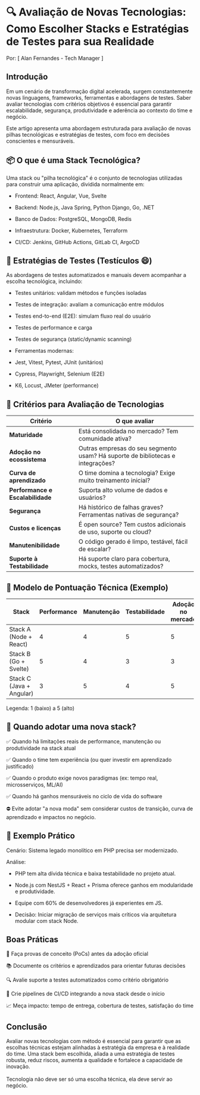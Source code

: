 # 🔍 Avaliação de Novas Tecnologias: Como Escolher Stacks e Estratégias de Testes para sua Realidade
Por: [ Alan Fernandes - Tech Manager ]

## Introdução
Em um cenário de transformação digital acelerada, surgem constantemente novas linguagens, frameworks, ferramentas e abordagens de testes. Saber avaliar tecnologias com critérios objetivos é essencial para garantir escalabilidade, segurança, produtividade e aderência ao contexto do time e negócio.

Este artigo apresenta uma abordagem estruturada para avaliação de novas pilhas tecnológicas e estratégias de testes, com foco em decisões conscientes e mensuráveis.

## 📦 O que é uma Stack Tecnológica?
Uma stack ou "pilha tecnológica" é o conjunto de tecnologias utilizadas para construir uma aplicação, dividida normalmente em:

- Frontend: React, Angular, Vue, Svelte

- Backend: Node.js, Java Spring, Python Django, Go, .NET

- Banco de Dados: PostgreSQL, MongoDB, Redis

- Infraestrutura: Docker, Kubernetes, Terraform

- CI/CD: Jenkins, GitHub Actions, GitLab CI, ArgoCD

## 🧪 Estratégias de Testes (Testículos 😄)
As abordagens de testes automatizados e manuais devem acompanhar a escolha tecnológica, incluindo:

- Testes unitários: validam métodos e funções isoladas

- Testes de integração: avaliam a comunicação entre módulos

- Testes end-to-end (E2E): simulam fluxo real do usuário

- Testes de performance e carga

- Testes de segurança (static/dynamic scanning)

- Ferramentas modernas:

- Jest, Vitest, Pytest, JUnit (unitários)

- Cypress, Playwright, Selenium (E2E)

- K6, Locust, JMeter (performance)

## 🧭 Critérios para Avaliação de Tecnologias
| Critério                         | O que avaliar                                                                  |
| -------------------------------- | ------------------------------------------------------------------------------ |
| **Maturidade**                   | Está consolidada no mercado? Tem comunidade ativa?                             |
| **Adoção no ecossistema**        | Outras empresas do seu segmento usam? Há suporte de bibliotecas e integrações? |
| **Curva de aprendizado**         | O time domina a tecnologia? Exige muito treinamento inicial?                   |
| **Performance e Escalabilidade** | Suporta alto volume de dados e usuários?                                       |
| **Segurança**                    | Há histórico de falhas graves? Ferramentas nativas de segurança?               |
| **Custos e licenças**            | É open source? Tem custos adicionais de uso, suporte ou cloud?                 |
| **Manutenibilidade**             | O código gerado é limpo, testável, fácil de escalar?                           |
| **Suporte à Testabilidade**      | Há suporte claro para cobertura, mocks, testes automatizados?                  |


## 📘 Modelo de Pontuação Técnica (Exemplo)
| Stack                    | Performance | Manutenção | Testabilidade | Adoção no mercado | Total  |
| ------------------------ | ----------- | ---------- | ------------- | ----------------- | ------ |
| Stack A (Node + React)   | 4           | 4          | 5             | 5                 | **18** |
| Stack B (Go + Svelte)    | 5           | 4          | 3             | 3                 | **15** |
| Stack C (Java + Angular) | 3           | 5          | 4             | 5                 | **17** |

Legenda: 1 (baixo) a 5 (alto)

## 🧠 Quando adotar uma nova stack?
✅ Quando há limitações reais de performance, manutenção ou produtividade na stack atual 

✅ Quando o time tem experiência (ou quer investir em aprendizado justificado) 

✅ Quando o produto exige novos paradigmas (ex: tempo real, microsserviços, ML/AI) 

✅ Quando há ganhos mensuráveis no ciclo de vida do software 

⛔ Evite adotar "a nova moda" sem considerar custos de transição, curva de aprendizado e impactos no negócio.

## 🌱 Exemplo Prático
Cenário: Sistema legado monolítico em PHP precisa ser modernizado.

Análise:

- PHP tem alta dívida técnica e baixa testabilidade no projeto atual.

- Node.js com NestJS + React + Prisma oferece ganhos em modularidade e produtividade.

- Equipe com 60% de desenvolvedores já experientes em JS.

- Decisão: Iniciar migração de serviços mais críticos via arquitetura modular com stack Node.

## Boas Práticas
🔁 Faça provas de conceito (PoCs) antes da adoção oficial

📚 Documente os critérios e aprendizados para orientar futuras decisões

🔍 Avalie suporte a testes automatizados como critério obrigatório

🧪 Crie pipelines de CI/CD integrando a nova stack desde o início

📈 Meça impacto: tempo de entrega, cobertura de testes, satisfação do time

## Conclusão
Avaliar novas tecnologias com método é essencial para garantir que as escolhas técnicas estejam alinhadas à estratégia da empresa e à realidade do time. Uma stack bem escolhida, aliada a uma estratégia de testes robusta, reduz riscos, aumenta a qualidade e fortalece a capacidade de inovação. \
\
Tecnologia não deve ser só uma escolha técnica, ela deve servir ao negócio.
